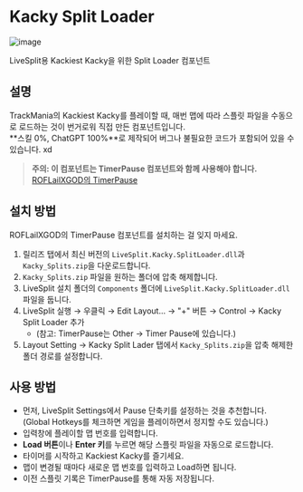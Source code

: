 # Kacky Split Loader
![image](https://github.com/user-attachments/assets/f75db724-0059-4aca-92da-6667d1499f56)

LiveSplit용 Kackiest Kacky을 위한 Split Loader 컴포넌트

## 설명
TrackMania의 Kackiest Kacky를 플레이할 때, 매번 맵에 따라 스플릿 파일을 수동으로 로드하는 것이 번거로워 직접 만든 컴포넌트입니다.  
**스킬 0%, ChatGPT 100%**로 제작되어 버그나 불필요한 코드가 포함되어 있을 수 있습니다. xd

> **주의: 이 컴포넌트는 TimerPause 컴포넌트와 함께 사용해야 합니다.**  
> [ROFLailXGOD의 TimerPause](https://github.com/ROFLailXGOD/TimerPause)

## 설치 방법
ROFLailXGOD의 TimerPause 컴포넌트를 설치하는 걸 잊지 마세요.
1. 릴리즈 탭에서 최신 버전의 `LiveSplit.Kacky.SplitLoader.dll`과 `Kacky_Splits.zip`을 다운로드합니다.
2. `Kacky_Splits.zip` 파일을 원하는 폴더에 압축 해제합니다.
3. LiveSplit 설치 폴더의 `Components` 폴더에 `LiveSplit.Kacky.SplitLoader.dll` 파일을 둡니다.
4. LiveSplit 실행 → 우클릭 → Edit Layout... → "+" 버튼 → Control → Kacky Split Loader 추가
   - (참고: TimerPause는 Other → Timer Pause에 있습니다.)
5. Layout Setting → Kacky Split Lader 탭에서 `Kacky_Splits.zip`을 압축 해제한 폴더 경로를 설정합니다.

## 사용 방법
- 먼저, LiveSplit Settings에서 Pause 단축키를 설정하는 것을 추천합니다. (Global Hotkeys를 체크하면 게임을 플레이하면서 정지할 수도 있습니다.)
- 입력창에 플레이할 맵 번호를 입력합니다.
- **Load 버튼**이나 **Enter 키**를 누르면 해당 스플릿 파일을 자동으로 로드합니다.
- 타이머를 시작하고 Kackiest Kacky를 즐기세요.
- 맵이 변경될 때마다 새로운 맵 번호를 입력하고 Load하면 됩니다.
- 이전 스플릿 기록은 TimerPause를 통해 자동 저장됩니다.
